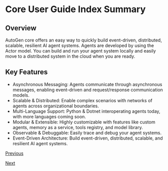 # Core User Guide Index Summary

## Overview

AutoGen core offers an easy way to quickly build event-driven, distributed, scalable, resilient AI agent systems. Agents are developed by using the Actor model. You can build and run your agent system locally and easily move to a distributed system in the cloud when you are ready.

## Key Features

*   Asynchronous Messaging: Agents communicate through asynchronous messages, enabling event-driven and request/response communication models.
*   Scalable & Distributed: Enable complex scenarios with networks of agents across organizational boundaries.
*   Multi-Language Support: Python & Dotnet interoperating agents today, with more languages coming soon.
*   Modular & Extensible: Highly customizable with features like custom agents, memory as a service, tools registry, and model library.
*   Observable & Debuggable: Easily trace and debug your agent systems.
*   Event-Driven Architecture: Build event-driven, distributed, scalable, and resilient AI agent systems.

[Previous](https://microsoft.github.io/autogen/stable/index.html)

[Next](https://microsoft.github.io/autogen/stable/user-guide/core-user-guide/installation.html)
